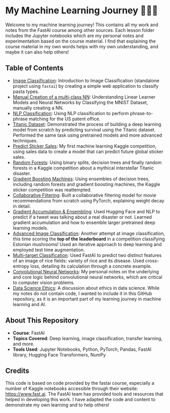 # My Machine Learning Journey 🤖🤖🤖

Welcome to my machine learning journey! This contains all my work and notes from the FastAI course among other sources. Each lesson folder includes the Jupyter notebooks which are my personal notes and experimentation based on the course material. I find that explaining the course material in my own words helps with my own understanding, and maybe it can also help others!

## Table of Contents

- [Image Classification](https://github.com/frank-895/pasta_detector): Introduction to Image Classification (standalone project using `fastai`) by creating a simple web application to classify pasta types.
- [Manual Creation of a multi-class NN](./manual_creation_of_NN): Understanding Linear Learner Models and Neural Networks by Classifying the MNIST Dataset, manually creating a NN. 
- [NLP Classification](./NLP_classification): Using NLP classification to perform phrase-to-phrase matching for the US patent office.
- [Titanic Dataset](./titanic_dataset): Demonstrated the process of building a deep learning model from scratch by predicting survival using the Titanic dataset. Performed the same task using pretrained models and more advanced techniques.
- [Predict Sticker Sales](./predict_sticker_sales): My first machine learning Kaggle competition, using sales data to create a model that can predict future global sticker sales.
- [Random Forests](./random_forests): Using binary splits, decision trees and finally random forests in a Kaggle competition about a mythical interstellar Titanic disaster.
- [Gradient Boosting Machines](./gradient_boosting_machine): Using ensembles of decision trees, including random forests and gradient boosting machines, the Kaggle sticker competition was reattempted.
- [Collaborative Filtering](./collaborative_filtering): Built a collaborative filtering model for movie recommendations from scratch using PyTorch, explaining weight decay in detail. 
- [Gradient Accumulation & Ensembling](./gradient_accum_ensembling): Used Hugging Face and NLP to predict if a tweet was talking about a real disaster or not. Learned gradient accumulation and how to ensemble larger pretrained deep learning models.
- [Advanced Image Classification](./image_classification): Another attempt at image classification, this time scoring the **top of the leaderboard** in a competition classifying Estonian mushrooms! Used an iterative approach to deep learning and employed test time augmentation.
- [Multi-target Classification](./multi-target_classification): Used FastAI to predict two distinct features of an image of rice fields: variety of rice and its disease. Used cross-entropy loss, detailing its calculation through a concrete example.
- [Convolutional Neural Networks](./CNNs): My personal notes on the underlying and core logic behind convolutional neural networks, which are critical to computer vision problems. 
- [Data Science Ethics](./ethics): A discussion about ethics in data science. While my notes do not contain code, I wanted to include it in this GitHub repository, as it is an important part of my learning journey in machine learning and AI.

## About This Repository

- **Course**: FastAI
- **Topics Covered**: Deep learning, image classification, transfer learning, and more.
- **Tools Used**: Jupyter Notebooks, Python, PyTorch, Pandas, FastAI library, Hugging Face Transformers, NumPy

## Credits

This code is based on code provided by the fastai course, especially a number of Kaggle notebooks accessible through their website: https://www.fast.ai.
The FastAI team has provided tools and resources that helped in developing this work.
I have adapted the code and content to demonstrate my own learning and to help others! 
